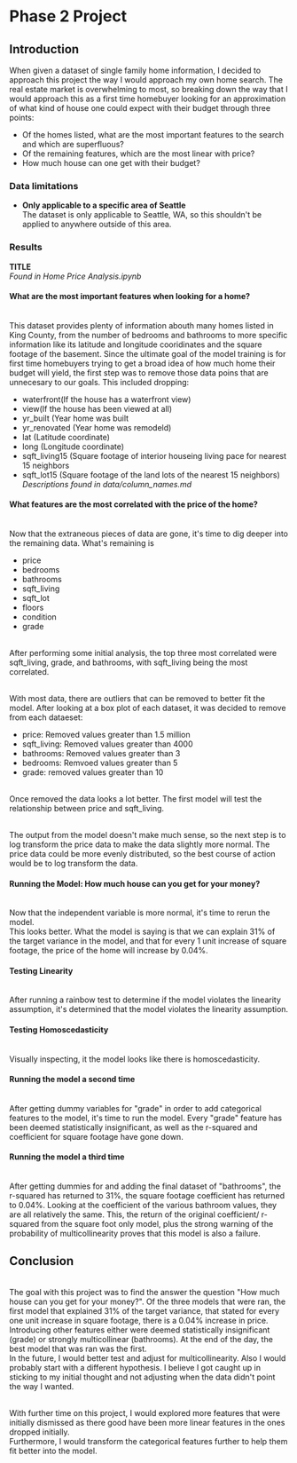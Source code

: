 # Phase 2 Project

## Introduction


When given a dataset of single family home information, I decided to approach this project the way I would approach my own home search. The real estate market is overwhelming to most, so breaking down the way that I would approach this as a first time homebuyer looking for an approximation of what kind of house one could expect with their budget through three points: 

* Of the homes listed, what are the most important features to the search and which are superfluous? 
* Of the remaining features, which are the most linear with price?
* How much house can one get with their budget?

### Data limitations 
- <b> Only applicable to a specific area of Seattle </b>
<br> The dataset is only applicable to Seattle, WA, so this shouldn't be applied to anywhere outside of this area. 

### Results
<b>TITLE</b>
<br><i>Found in Home Price Analysis.ipynb</i>

#### What are the most important features when looking for a home?
<br> This dataset provides plenty of information abouth many homes listed in King County, from the number of bedrooms and bathrooms to more specific information like its latitude and longitude cooridinates and the square footage of the basement. Since the ultimate goal of the model training is for first time homebuyers trying to get a broad idea of how much home their budget will yield, the first step was to remove those data poins that are unnecesary to our goals. This included dropping:
* waterfront(If the house has a waterfront view)
* view(If the house has been viewed at all)
* yr_built (Year home was built
* yr_renovated (Year home was remodeld)
* lat (Latitude coordinate) 
* long (Longitude coordinate)
* sqft_living15 (Square footage of interior houseing living pace for nearest 15 neighbors
* sqft_lot15 (Square footage of the land lots of the nearest 15 neighbors)
<br><i>Descriptions found in data/column_names.md</i>

#### What features are the most correlated with the price of the home?
<br> Now that the extraneous pieces of data are gone, it's time to dig deeper into the remaining data. What's remaining is
* price
* bedrooms 
* bathrooms
* sqft_living
* sqft_lot
* floors
* condition
* grade

<br>After performing some initial analysis, the top three most correlated were sqft_living, grade, and bathrooms, with sqft_living being the most correlated. 

<br>With most data, there are outliers that can be removed to better fit the model. After looking at a box plot of each dataset, it was decided to remove from each dataeset:
* price: Removed values greater than 1.5 million
* sqft_living: Removed values greater than 4000
* bathrooms: Removed values greater than 3
* bedrooms: Remvoed values greater than 5
* grade: removed values greater than 10

<br>Once removed the data looks a lot better. The first model will test the relationship between price and sqft_living.

<br>The output from the model doesn't make much sense, so the next step is to log transform the price data to make the data slightly more normal. The price data could be more evenly distributed, so the best course of action would be to log transform the data. 

#### Running the Model: How much house can you get for your money?

<br>Now that the independent variable is more normal, it's time to rerun the model. 
<br>This looks better. What the model is saying is that we can explain 31% of the target variance in the model, and that for every 1 unit increase of square footage, the price of the home will increase by 0.04%.  

#### Testing Linearity
<br> After running a rainbow test to determine if the model violates the linearity assumption, it's determined that the model violates the linearity assumption. 

#### Testing Homoscedasticity
<br> Visually inspecting, it the model looks like there is homoscedasticity.

#### Running the model a second time
<br> After getting dummy variables for "grade" in order to add categorical features to the model, it's time to run the model. Every "grade" feature has been deemed statistically insignificant, as well as the r-squared and coefficient for square footage have gone down. 

#### Running the model a third time
<br> After getting dummies for and adding the final dataset of "bathrooms", the r-squared has returned to 31%, the square footage coefficient has returned to 0.04%. Looking at the coefficient of the various bathroom values, they are all relatively the same. 
<be> This, the return of the original coefficient/ r-squared from the square foot only model, plus the strong warning of the probability of multicollinearity proves that this model is also a failure. 

## Conclusion

<br> The goal with this project was to find the answer the question "How much house can you get for your money?". Of the three models that were ran, the first model that explained 31% of the target variance, that stated for every one unit increase in square footage, there is a 0.04% increase in price. 
<be> Introducing other features either were deemed statistically insignificant (grade) or strongly multicollinear (bathrooms). At the end of the day, the best model that was ran was the first. 
<br>In the future, I would better test and adjust for multicollinearity. Also I would probably start with a different hypothesis. I believe I got caught up in sticking to my initial thought and not adjusting when the data didn't point the way I wanted.

<br> With further time on this project, I would explored more features that were initially dismissed as there good have been more linear features in the ones dropped initially. 
<br> Furthermore, I would transform the categorical features further to help them fit better into the model. 
